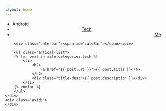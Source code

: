 ```yaml
---
layout: home
---
```


<div class="index-content tech">
    <div class="section">
        <ul class="artical-cate">
            <li><a href="/"><span>Android</span></a></li>
            <li class="on" style="text-align:center"><a href="/tech"><span>Tech</span></a></li>
            <li style="text-align:right"><a href="/me"><span>Me</span></a></li>
        </ul>

        <div class="cate-bar"><span id="cateBar"></span></div>

        <ul class="artical-list">
        {% for post in site.categories.tech %}
            <li>
                <h2>
                    <a href="{{ post.url }}">{{ post.title }}</a>
                </h2>
                <div class="title-desc">{{ post.description }}</div>
            </li>
        {% endfor %}
        </ul>
    </div>
    <div class="aside">
    </div>
</div>
